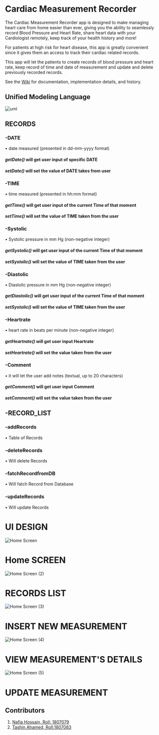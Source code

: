 # Cardiac Measurement Recorder

The Cardiac Measurement Recorder app is designed to make managing heart care from home easier than ever, giving you the ability to seamlessly record Blood Pressure and Heart Rate, share heart data with your Cardiologist remotely, keep track of your health history and more!

For patients at high risk for heart disease, this app is greatly convenient since it gives them an access to track their cardiac related records. 

This app will let the patients to create records of blood pressure and heart rate, keep record of time and date of measurement and update and delete previously recorded records. 

See the [Wiki](https://github.com/Tashin-Ahamed/Cardiac-Measurement-Recorder/wiki) for documentation, implementation details, and history.

## Unified Modeling Language
![uml](https://user-images.githubusercontent.com/54912601/177001173-38dbdb8b-81e8-4a45-a854-6b730313e019.png)

## RECORDS

###  -DATE
• date measured (presented in dd-mm-yyyy format)

#### _getDate()_ will get user input of specific DATE
#### _setDate()_ will set the value of DATE takes from user
 
### -TIME
 • time measured (presented in hh:mm format) 
 #### _getTime()_ will get user input of the current Time of that moment
 #### _setTime()_ will set the value of TIME taken from the user

### -Systolic
• Systolic pressure in mm Hg (non-negative integer) 
 #### _getSystolic()_ will get user input of the current Time of that moment
 #### _setSystolic()_ will set the value of TIME taken from the user

### -Diastolic
 • Diastolic pressure in mm Hg (non-negative integer) 
 #### _getDiastolic()_ will get user input of the current Time of that moment
 #### _setSystolic()_ will set the value of TIME taken from the user

### -Heartrate
 • heart rate in beats per minute (non-negative integer) 
 #### _getHeartrate()_ will get user input Heartrate
 #### _setHeartrate()_ will set the value taken from the user

### -Comment
 • it will let the user add notes (textual, up to 20 characters)
 #### _getComment()_ will get user input Comment
 #### _setComment()_ will set the value taken from the user

## -RECORD_LIST

### -addRecords
• Table of Records

### -deleteRecords
• Will delete Records

### -fatchRecordfromDB
• Will fatch Record from Database

### -updateRecords
• Will update Records

# UI DESIGN


![Home Screen](https://user-images.githubusercontent.com/54912601/177003827-39403f57-a03b-4df2-a7b8-307527b3f486.png)
# Home SCREEN
![Home Screen (2)](https://user-images.githubusercontent.com/54912601/177003837-541c63f3-3368-4509-b08b-2e4df7dbc17e.png)
# RECORDS LIST
![Home Screen (3)](https://user-images.githubusercontent.com/54912601/177003841-49f91a96-ea65-4faf-a79e-6d881670b24c.png)
# INSERT NEW MEASUREMENT

![Home Screen (4)](https://user-images.githubusercontent.com/54912601/177003844-43770db3-8440-4f16-876a-9da1ce864722.png)
# VIEW MEASUREMENT'S DETAILS

![Home Screen (5)](https://user-images.githubusercontent.com/54912601/177003847-0e2b57cb-d563-4fbe-bd24-85303feca6e3.png)
# UPDATE MEASUREMENT


## Contributors
1. [Nafia Hossain, Roll: 1807079](https://github.com/nafiahossain)
2. [Tashin Ahamed, Roll:1807083](https://github.com/Tashin-Ahamed)
